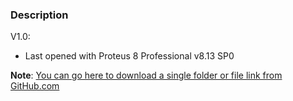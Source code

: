 ### Description

V1.0:
- Last opened with Proteus 8 Professional v8.13 SP0

**Note**: [You can go here to download a single folder or file link from GitHub.com](https://minhaskamal.github.io/DownGit/#/home)

